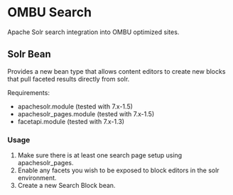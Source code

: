 OMBU Search
===========

Apache Solr search integration into OMBU optimized sites.

Solr Bean
---------

Provides a new bean type that allows content editors to create new blocks that
pull faceted results directly from solr.

Requirements:

  - apachesolr.module (tested with 7.x-1.5)
  - apachesolr_pages.module (tested with 7.x-1.5)
  - facetapi.module (tested with 7.x-1.3)

### Usage

  1. Make sure there is at least one search page setup using apachesolr_pages.
  2. Enable any facets you wish to be exposed to block editors in the solr
     environment.
  3. Create a new Search Block bean.
